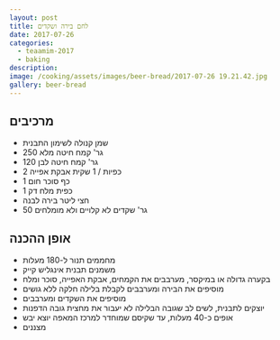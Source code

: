 ```yaml
---
layout: post
title: לחם בירה ושקדים
date: 2017-07-26
categories:
  - teaamim-2017
  - baking
description: 
image: /cooking/assets/images/beer-bread/2017-07-26 19.21.42.jpg
gallery: beer-bread
---
```


## מרכיבים

- שמן קנולה לשימון התבנית
- 250 גר' קמח חיטה מלא
- 120 גר' קמח חיטה לבן
- 2 כפיות / 1 שקית אבקת אפייה
- 1 כף סוכר חום
- 1 כפית מלח דק
- חצי ליטר בירה לבנה
- 50 גר' שקדים לא קלויים ולא מומלחים

## אופן ההכנה

- מחממים תנור ל-180 מעלות
- משמנים תבנית אינגליש קייק
- בקערה גדולה או במיקסר, מערבבים את הקמחים, אבקת האפייה, סוכר ומלח
- מוסיפים את הבירה ומערבבים לקבלת בלילה חלקה ללא גושים
- מוסיפים את השקדים ומערבבים
- יוצקים לתבנית, לשים לב שגובה הבלילה לא יעבור את מחצית גובה הדפנות
- אופים כ-40 מעלות, עד שקיסם שמוחדר למרכז המאפה יוצא יבש
- מצננים
